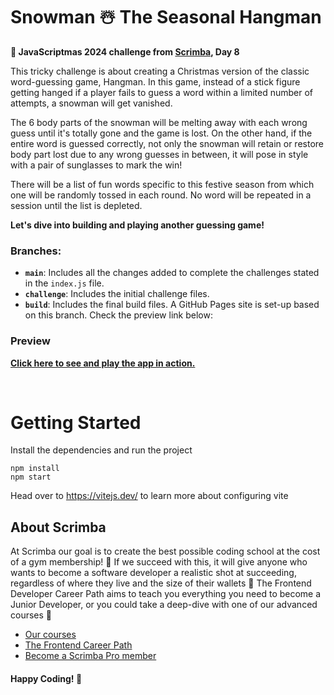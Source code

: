 # Snowman ☃️ The Seasonal Hangman

**🎯 JavaScriptmas 2024 challenge from [Scrimba](https://scrimba.com/ "target=_blank"), Day 8**

This tricky challenge is about creating a Christmas version of the classic word-guessing game, Hangman. In this game, instead of a stick figure getting hanged if a player fails to guess a word within a limited number of attempts, a snowman will get vanished.

The 6 body parts of the snowman will be melting away with each wrong guess until it's totally gone and the game is lost. On the other hand, if the entire word is guessed correctly, not only the snowman will retain or restore body part lost due to any wrong guesses in between, it will pose in style with a pair of sunglasses to mark the win!

There will be a list of fun words specific to this festive season from which one will be randomly tossed in each round. No word will be repeated in a session until the list is depleted.

**Let's dive into building and playing another guessing game!**

### Branches:

- **`main`**: Includes all the changes added to complete the challenges stated in the `index.js` file.
- **`challenge`**: Includes the initial challenge files.
- **`build`**: Includes the final build files. A GitHub Pages site is set-up based on this branch. Check the preview link below:

### Preview

[**Click here to see and play the app in action.**]()

&nbsp;

# Getting Started
Install the dependencies and run the project
```
npm install
npm start
```

Head over to https://vitejs.dev/ to learn more about configuring vite
## About Scrimba

At Scrimba our goal is to create the best possible coding school at the cost of a gym membership! 💜
If we succeed with this, it will give anyone who wants to become a software developer a realistic shot at succeeding, regardless of where they live and the size of their wallets 🎉
The Frontend Developer Career Path aims to teach you everything you need to become a Junior Developer, or you could take a deep-dive with one of our advanced courses 🚀

- [Our courses](https://scrimba.com/allcourses "target=_blank")
- [The Frontend Career Path](https://scrimba.com/learn/frontend "target=_blank")
- [Become a Scrimba Pro member](https://scrimba.com/pricing "target=_blank")

#### Happy Coding! 🧬